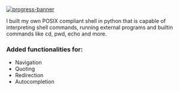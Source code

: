 [![progress-banner](https://backend.codecrafters.io/progress/shell/ed1a69d6-5142-4ee8-aee6-fa6ac5af0488)](https://app.codecrafters.io/users/codecrafters-bot?r=2qF)

I built my own POSIX compliant shell in python that is capable of
interpreting shell commands, running external programs and builtin commands like
cd, pwd, echo and more. 
### Added functionalities for:
-  Navigation
-  Quoting
-  Redirection
-  Autocompletion
